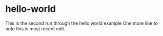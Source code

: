 # hello-world
This is the second run through the hello world example
One more line to note this is most recent edit. 
